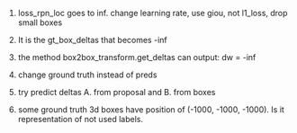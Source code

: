 1. loss_rpn_loc goes to inf. change learning rate, use giou, not l1_loss, drop small boxes
2. It is the gt_box_deltas that becomes -inf
3. the method box2box_transform.get_deltas can output: dw = -inf

4. change ground truth instead of preds
5. try predict deltas A. from proposal and B. from boxes
6. some ground truth 3d boxes have position of (-1000, -1000, -1000). Is it representation of not used labels.